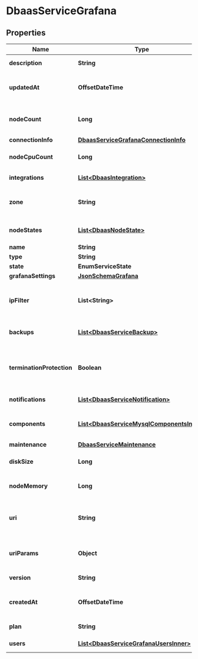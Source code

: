 

# DbaasServiceGrafana


## Properties

| Name | Type | Description | Notes |
|------------ | ------------- | ------------- | -------------|
|**description** | **String** | DbaaS service description |  [optional] |
|**updatedAt** | **OffsetDateTime** | Service last update timestamp (ISO 8601) |  [optional] |
|**nodeCount** | **Long** | Number of service nodes in the active plan |  [optional] |
|**connectionInfo** | [**DbaasServiceGrafanaConnectionInfo**](DbaasServiceGrafanaConnectionInfo.md) |  |  [optional] |
|**nodeCpuCount** | **Long** | Number of CPUs for each node |  [optional] |
|**integrations** | [**List&lt;DbaasIntegration&gt;**](DbaasIntegration.md) | Service integrations |  [optional] |
|**zone** | **String** | The zone where the service is running |  [optional] |
|**nodeStates** | [**List&lt;DbaasNodeState&gt;**](DbaasNodeState.md) | State of individual service nodes |  [optional] |
|**name** | **String** |  |  |
|**type** | **String** |  |  |
|**state** | **EnumServiceState** |  |  [optional] |
|**grafanaSettings** | [**JsonSchemaGrafana**](JsonSchemaGrafana.md) |  |  [optional] |
|**ipFilter** | **List&lt;String&gt;** | Allowed CIDR address blocks for incoming connections |  [optional] |
|**backups** | [**List&lt;DbaasServiceBackup&gt;**](DbaasServiceBackup.md) | List of backups for the service |  [optional] |
|**terminationProtection** | **Boolean** | Service is protected against termination and powering off |  [optional] |
|**notifications** | [**List&lt;DbaasServiceNotification&gt;**](DbaasServiceNotification.md) | Service notifications |  [optional] |
|**components** | [**List&lt;DbaasServiceMysqlComponentsInner&gt;**](DbaasServiceMysqlComponentsInner.md) | Service component information objects |  [optional] |
|**maintenance** | [**DbaasServiceMaintenance**](DbaasServiceMaintenance.md) |  |  [optional] |
|**diskSize** | **Long** | TODO UNIT disk space for data storage |  [optional] |
|**nodeMemory** | **Long** | TODO UNIT of memory for each node |  [optional] |
|**uri** | **String** | URI for connecting to the service (may be absent) |  [optional] |
|**uriParams** | **Object** | service_uri parameterized into key-value pairs |  [optional] |
|**version** | **String** | Grafana version |  [optional] |
|**createdAt** | **OffsetDateTime** | Service creation timestamp (ISO 8601) |  [optional] |
|**plan** | **String** | Subscription plan |  |
|**users** | [**List&lt;DbaasServiceGrafanaUsersInner&gt;**](DbaasServiceGrafanaUsersInner.md) | List of service users |  [optional] |



